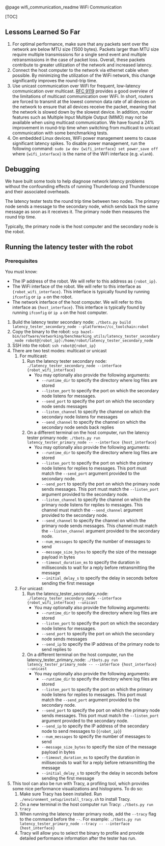 @page wifi_communication_readme WiFi Communication

[TOC]

## Lessons Learned So Far
1. For optimal performance, make sure that any packets sent over the network are below MTU size (1500 bytes). Packets larger than MTU size require multiple transmissions for a single send event and multiple retransmissions in the case of packet loss. Overall, these packets contribute to greater utilization of the network and increased latency.
2. Connect the host computer to the network via ethernet cable when possible. By minimizing the utilization of the WiFi network, this change significantly improves the round-trip time.
3. Use unicast communication over WiFi for frequent, low-latency communication over multicast. [RFC 9119](https://www.rfc-editor.org/rfc/rfc9119.html#section-3.1.2) provides a good overview of the limitations of multicast communication over WiFi. In short, routers are forced to transmit at the lowest common data rate of all devices on the network to ensure that all devices receive the packet, meaning that the network is slowed down by the slowest device. In addition, router features such as Multiple Input Multiple Output (MIMO) may not be available when using multicast communication. We have found a 24% improvement in round-trip time when switching from multicast to unicast communication with some benchmarking tests.
4. On embedded Linux devices, WiFi power management seems to cause significant latency spikes. To disable power management, run the following command: `sudo iw dev {wifi_interface} set power_save off` where `{wifi_interface}` is the name of the WiFi interface (e.g. `wlan0`).


## Debugging

We have built some tools to help diagnose network latency problems without the confounding effects of running Thunderloop and Thunderscope and their associated overheads.

The latency tester tests the round trip time between two nodes. The primary node sends a message to the secondary node, which sends back the same message as soon as it receives it. The primary node then measures the round trip time.

Typically, the primary node is the host computer and the secondary node is the robot.

## Running the latency tester with the robot
### Prerequisites
You must know:
- The IP address of the robot. We will refer to this address as `{robot_ip}`.
- The WiFi interface of the robot. We will refer to this interface as `{robot_wifi_interface}`. This interface is typically found by running `ifconfig` or `ip a` on the robot.
- The network interface of the host computer. We will refer to this interface as `{host_interface}`. This interface is typically found by running `ifconfig` or `ip a` on the host computer.

1. Build the latency tester secondary node: `./tbots.py build latency_tester_secondary_node --platforms=//cc_toolchain:robot`
2. Copy the binary to the robot: `scp bazel-bin/software/networking/benchmarking_utils/latency_tester_secondary_node robot@{robot_ip}:/home/robot/latency_tester_secondary_node`
3. SSH into the robot: `ssh robot@{robot_ip}`
4. There are two test modes: multicast or unicast
    1. For multicast:
        1. Run the latency tester secondary node: `./latency_tester_secondary_node --interface {robot_wifi_interface}`
            - You may optionally also provide the following arguments:
                - `--runtime_dir` to specify the directory where log files are stored
                - `--listen_port` to specify the port on which the secondary node listens for messages.
                - `--send_port` to specify the port on which the secondary node sends messages
                - `--listen_channel` to specify the channel on which the secondary node listens for messages
                - `--send_channel` to specify the channel on which the secondary node sends back replies
        2. On a different terminal on the host computer, run the latency tester primary node: `./tbots.py run latency_tester_primary_node -- --interface {host_interface}`
            - You may optionally also provide the following arguments:
                - `--runtime_dir` to specify the directory where log files are stored
                - `--listen_port` to specify the port on which the primary node listens for replies to messages. This port must match the `--send_port` argument provided to the secondary node.
                - `--send_port` to specify the port on which the primary node sends messages. This port must match the `--listen_port` argument provided to the secondary node.
                - `--listen_channel` to specify the channel on which the primary node listens for replies to messages. This channel must match the `--send_channel` argument provided to the secondary node.
                - `--send_channel` to specify the channel on which the primary node sends messages. This channel must match the `--listen_channel` argument provided to the secondary node.
                - `--num_messages` to specify the number of messages to send
                - `--message_size_bytes` to specify the size of the message payload in bytes
                - `--timeout_duration_ms` to specify the duration in milliseconds to wait for a reply before retransmitting the message
                - `--initial_delay_s` to specify the delay in seconds before sending the first message
    2. For unicast:
        1. Run the latency_tester_secondary_node: `./latency_tester_secondary_node --interface {robot_wifi_interface} --unicast`
            - You may optionally also provide the following arguments:
                - `--runtime_dir` to specify the directory where log files are stored
                - `--listen_port` to specify the port on which the secondary node listens for messages.
                - `--send_port` to specify the port on which the secondary node sends messages
                - `--send_ip` to specify the IP address of the primary node to send replies to
        2. On a different terminal on the host computer, run the latency_tester_primary_node: `./tbots.py run latency_tester_primary_node -- --interface {host_interface} --unicast`
            - You may optionally also provide the following arguments:
                - `--runtime_dir` to specify the directory where log files are stored
                - `--listen_port` to specify the port on which the primary node listens for replies to messages. This port must match the `--send_port` argument provided to the secondary node.
                - `--send_port` to specify the port on which the primary node sends messages. This port must match the `--listen_port` argument provided to the secondary node.
                - `--send_ip` to specify the IP address of the secondary node to send messages to (`{robot_ip}`)
                - `--num_messages` to specify the number of messages to send
                - `--message_size_bytes` to specify the size of the message payload in bytes
                - `--timeout_duration_ms` to specify the duration in milliseconds to wait for a reply before retransmitting the message
                - `--initial_delay_s` to specify the delay in seconds before sending the first message
3. This tool can also be run with Tracy, a profiling tool, which provides some nice performance visualizations and histograms. To do so:
    1. Make sure Tracy has been installed. Run `./environment_setup/install_tracy.sh` to install Tracy.
    2. On a new terminal in the host computer run Tracy: `./tbots.py run tracy`
    3. When running the latency tester primary node, add the `--tracy` flag to the command before the `--`. For example: `./tbots.py run latency_tester_primary_node --tracy -- --interface {host_interface}`
    4. Tracy will allow you to select the binary to profile and provide detailed performance information after the tester has run.
